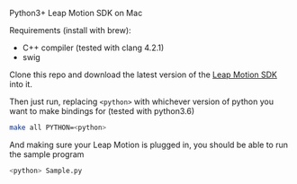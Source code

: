 Python3+ Leap Motion SDK on Mac

Requirements (install with brew):
* C++ compiler (tested with clang 4.2.1)
* swig

Clone this repo and download the latest version of the [Leap Motion SDK](https://developer.leapmotion.com/sdk/v2) into it.

Then just run, replacing `<python>` with whichever version of python you want to make bindings for (tested with python3.6)
```sh
make all PYTHON=<python>
```

And making sure your Leap Motion is plugged in, you should be able to run the sample program
```sh
<python> Sample.py
```